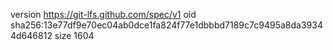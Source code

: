 version https://git-lfs.github.com/spec/v1
oid sha256:13e77df9e70ec04ab0dce1fa824f77e1dbbbd7189c7c9495a8da39344d646812
size 1604

